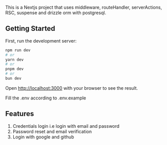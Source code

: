 This is a Nextjs project that uses middleware, routeHandler, serverActions, RSC, suspense and drizzle orm with postgresql.

## Getting Started

First, run the development server:

```bash
npm run dev
# or
yarn dev
# or
pnpm dev
# or
bun dev
```

Open [http://localhost:3000](http://localhost:3000) with your browser to see the result.

Fill the .env according to .env.example

## Features
1. Credentials login i.e login with email and password
2. Password reset and email verification
3. Login with google and github